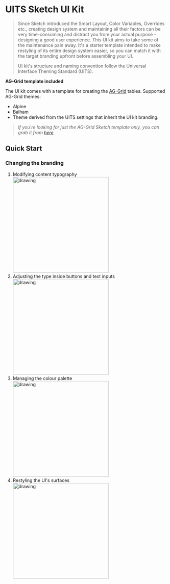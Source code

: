 # UITS Sketch UI Kit

> Since Sketch introduced the Smart Layout, Color Variables, Overrides etc., creating design system and maintaining all their factors can be very time-consuming and distract you from your actual purpose - designing a good user experience. This UI kit aims to take some of the maintenance pain away. It's a starter template intended to make restyling of its entire design system easier, so you can match it with the target branding upfront before assembling your UI. 
>
> UI kit's structure and naming convention follow the Universal Interface Theming Standard (UITS).

__AG-Grid template included__

The UI kit comes with a template for creating the [AG-Grid](https://www.ag-grid.com/) tables. Supported AG-Grid themes:
- Alpine
- Balham
- Theme derived from the UITS settings that inherit the UI kit branding.

> _If you're looking for just the AG-Grid Sketch template only, you can grab it from [here](#)_

## Quick Start

### Changing the branding

1. Modifying content typography<br>
    [<img src="https://palmaka.design/sketch-uits-db/styling_content_type@2x.jpg" alt="drawing" width="300"/>](#)
2. Adjusting the type inside buttons and text inputs<br>
    [<img src="https://palmaka.design/sketch-uits-db/styling_ui_type@2x.jpg" alt="drawing" width="300"/>](#)
3. Managing the colour palette<br>
    [<img src="https://palmaka.design/sketch-uits-db/styling_ui_surfaces@2x.jpg" alt="drawing" width="300"/>](#)
4. Restyling the UI's surfaces<br>
    [<img src="https://palmaka.design/sketch-uits-db/styling_color_palette@2x.jpg" alt="drawing" width="300"/>](#)

<!-- ### Using the kit

1. Providing the developer style guide upfront
2. Difference between the dark mode and over dark variations.
3. Using base surfaces
4. Using UI surface variations to reflect UI element state -->
